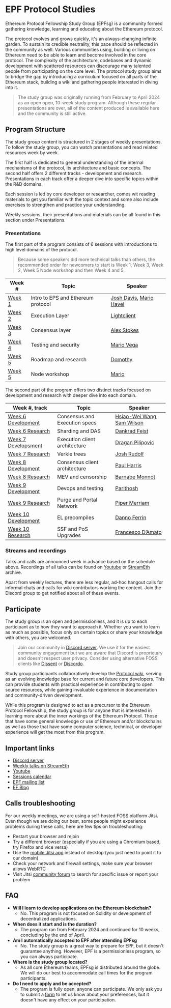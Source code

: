 # EPF Protocol Studies

Ethereum Protocol Fellowship Study Group (EPFsg) is a community formed gathering knowledge, learning and educating about the Ethereum protocol. 

The protocol evolves and grows quickly, it's an always-changing infinite garden. To sustain its credible neutrality, this pace should be reflected in the community as well. Various communities using, building or living on Ethereum need to be able to learn and become involved in the core protocol. The complexity of the architecture, codebases and dynamic development with scattered resources can discourage many talented people from participating on the core level. The protocol study group aims to bridge the gap by introducing a curriculum focused on all parts of the Ethereum stack, building a wiki and gathering people interested in diving into it. 

> The study group was originally running from February to April 2024 as an open open, 10-week study program. Although these regular presentations are over, all of the content produced is available here and the community is still active. 

## Program Structure

The study group content is structured in 2 stages of weekly presentations. To follow the study group, you can watch presentations and read related resources week by week. 

The first half is dedicated to general understanding of the internal mechanisms of the protocol, its architecture and basic concepts. The second half offers 2 different tracks - development and research. Presentations in each track offer a deeper dive into specific topics within the R&D domains.  

Each session is led by core developer or researcher, comes wit reading materials to get you familiar with the topic context and some also include exercises to strengthen  and practice your understanding.

Weekly sessions, their presentations and materials can be all found in this section under Presentations. 

### Presentations 

The first part of the program consists of 6 sessions with introductions to high level domains of the protocol. 

> Because some speakers did more technical talks than others, the recommended order for newcomers to start is Week 1, Week 3, Week 2, Week 5 Node workshop and then Week 4 and 5. 

| Week #                          | Topic                              | Speaker                                                                                          |
| ------------------------------- | ---------------------------------- | ------------------------------------------------------------------------------------------------ |
| [Week 1](/eps/week1.md)         | Intro to EPS and Ethereum protocol | [Josh Davis](https://github.com/JoshDavisLight), [Mario Havel](https://github.com/taxmeifyoucan) |
| [Week 2](/eps/week2.md)         | Execution Layer                    | [Lightclient](https://github.com/lightclient)                                                    |
| [Week 3](/eps/week3.md)         | Consensus layer                    | [Alex Stokes](https://github.com/ralexstokes)                                                    |
| [Week 4](/eps/week4.md)         | Testing and security               | [Mario Vega](https://github.com/marioevz)                                                        |
| [Week 5](/eps/week5.md)         | Roadmap and research               | [Domothy](https://github.com/domothyb)                                                           |
| [Week 5](/eps/node_workshop.md) | Node workshop                      | [Mario](https://github.com/taxmeifyoucan)                                                        |

The second part of the program offers two distinct tracks focused on development and research with deeper dive into each domain. 

| Week #, track                               | Topic                         | Speaker                                                                                |
| ------------------------------------------- | ----------------------------- | -------------------------------------------------------------------------------------- |
| [Week 6 Development](/eps/week6-dev.md)     | Consensus and Execution specs | [Hsiao-Wei Wang](https://github.com/hwwhww), [Sam Wilson](https://github.com/SamWilsn) |
| [Week 6 Research](/eps/week6-research.md)   | Sharding and DAS              | [Dankrad Feist](https://github.com/dankrad)                                            |
| [Week 7 Developsment](/eps/week7-dev.md)     | Execution client architecture | [Dragan Pilipovic](https://github.com/dragan2234)                                      |
| [Week 7 Research](/eps/week7-research.md)   | Verkle trees                  | [Josh Rudolf](https://github.com/jrudolf)                                              |
| [Week 8 Development](/eps/week8-dev.md)     | Consensus client architecture | [Paul Harris](https://github.com/rolfyone)                                             |
| [Week 8 Research](/eps/week8-research.md)   | MEV and censorship            | [Barnabe Monnot](https://github.com/barnabemonnot)                                     |
| [Week 9 Development](/eps/week9-dev.md)     | Devops and testing            | [Parithosh](https://github.com/parithosh)                                              |
| [Week 9 Research](/eps/week9-research.md)   | Purge and Portal Network      | [Piper Merriam](https://github.com/pipermerriam)                                       |
| [Week 10 Development](/eps/week10-dev.md)   | EL precompiles                | [Danno Ferrin](https://github.com/shemnon)                                             |
| [Week 10 Research](/eps/week10-research.md) | SSF and PoS Upgrades          | [Francesco D’Amato](https://github.com/fradamt)                                        |

### Streams and recordings

Talks and calls are announced week in advance based on the schedule above. Recordings of all talks can be found on [Youtube](https://www.youtube.com/@ethprotocolfellows) or [StreamEth](https://streameth.org/archive?organization=ethereum_protocol_fellowship) archive. 

Apart from weekly lectures, there are less regular, ad-hoc hangout calls for informal chats and calls for wiki contributors working the content. Join the Discord group to get notified about all of these events.

## Participate

The study group is an open and permissionless, and it is up to each participant as to how they want to approach it. Whether you want to learn as much as possible, focus only on certain topics or share your knowledge with others, you are welcomed. 

> Join our community in [Discord server](https://discord.gg/addwpQbhpq). We use it for the easiest community engagement but we are aware that Discord is proprietary and doesn't respect user privacy. Consider using alternative FOSS clients like [Dissent](https://github.com/diamondburned/dissent) or [Discordo](https://github.com/ayn2op/discordo).

Study group participants collaboratively develop the [Protocol wiki](/wiki/wiki-intro.md), serving as an evolving knowledge base for current and future core developers. This can provide students with practical experience in contributing to open source resources, while gaining invaluable experience in documentation and community-driven development.

While this program is designed to act as a precursor to the Ethereum Protocol Fellowship, the study group is for anyone that is interested in learning more about the inner workings of the Ethereum Protocol. Those that have some general knowledge or use of Ethereum and/or blockchains as well as those that have some computer science, technical, or developer experience will get the most from this program.

## Important links

- [Discord server](https://discord.gg/addwpQbhpq)
- [Weekly talks on StreamEth](https://streameth.org/65cf97e702e803dbd57d823f/epf_study_group)
- [Youtube](https://www.youtube.com/@ethprotocolfellows)
- [Sessions calendar](https://calendar.google.com/calendar/u/0?cid=ZXBmc3R1ZHlncm91cEBnbWFpbC5jb20) 
- [EPF mailing list](https://groups.google.com/a/ethereum.org/g/protocol-fellowship-group)
- [EF Blog](https://blog.ethereum.org)

## Calls troubleshooting

For our weekly meetings, we are using a self-hosted FOSS platform Jitsi. Even though we are doing our best, some people might experience problems during these calls, here are few tips on troubleshooting:

- Restart your browser and rejoin
- Try a different browser (especially if you are using a Chromium based, try Firefox and vice versa)
- Use the [mobile Jitsi app](https://jitsi.org/downloads/) instead of desktop (you just need to point it to our domain)
- Check your network and firewall settings, make sure your browser allows WebRTC
- Visit Jitsi [community forum](https://community.jitsi.org/) to search for specific issue or report your problem

## FAQ

- **Will I learn to develop applications on the Ethereum blockchain?**
    - No. This program is not focused on Solidity or development of decentralized applications. 
- **When does it start and is the duration?**
    - The program ran from February 2024 and continued for 10 weeks, concluding by the end of April.
- **Am I automatically accepted to EPF after attending EPFsg**
    - No. The study group is a great way to prepare for EPF, but it doesn't guarantee anything. However, EPF is a permissionless program, so you can always participate. 
- **Where is the study group located?**
    - As all core Ethereum teams, EPFsg is distributed around the globe. We will do our best to accommodate call times for the program participants.
- **Do I need to apply and be accepted?**
    - The program is fully open, anyone can participate. We only ask you to submit a [form](https://forms.gle/7TqmryC217EPwgqr9) to let us know about your preferences, but it doesn't have any effect on your participation. 
